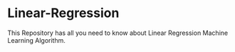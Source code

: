 # Linear-Regression
This Repository has all you need to know about Linear Regression Machine Learning Algorithm.
